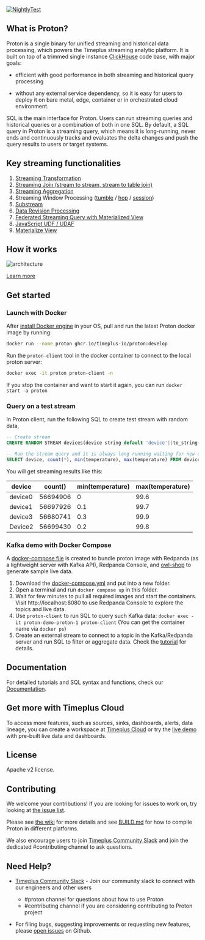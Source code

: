 [![NightlyTest](https://github.com/timeplus-io/proton/actions/workflows/nightly_test.yml/badge.svg?branch=develop)](https://github.com/timeplus-io/proton/actions/workflows/nightly_test.yml)

## What is Proton?

Proton is a single binary for unified streaming and historical data processing, which powers the Timeplus streaming analytic platform. It is built on top of a trimmed single instance [ClickHouse](https://github.com/clickhouse/clickhouse) code base, with major goals: 

* efficient with good performance in both streaming and historical query processing

* without any external service dependency, so it is easy for users to deploy it on bare metal, edge, container or in orchestrated cloud environment.

SQL is the main interface for Proton. Users can run streaming queries and historical queries or a combination of both in one SQL.  By default, a SQL query in Proton is a streaming query, which means it is long-running, never ends and continuously tracks and evaluates the delta changes and push the query results to users or target systems.

## Key streaming functionalities

1. [Streaming Transformation](https://docs.timeplus.com/usecases#data)
2. [Streaming Join (stream to stream, stream to table join)](https://docs.timeplus.com/joins)
3. [Streaming Aggregation](https://docs.timeplus.com/functions_for_agg)
4. Streaming Window Processing ([tumble](https://docs.timeplus.com/functions_for_streaming#tumble) / [hop](https://docs.timeplus.com/functions_for_streaming#hop) / [session](https://docs.timeplus.com/functions_for_streaming#session))
5. [Substream](https://docs.timeplus.com/substream)
6. [Data Revision Processing](https://docs.timeplus.com/changelog-stream)
7. [Federated Streaming Query with Materialized View](https://docs.timeplus.com/external-stream)
8. [JavaScript UDF / UDAF](https://docs.timeplus.com/js-udf)
9. [Materialize View](https://docs.timeplus.com/view#m_view)

## How it works
![architecture](design/proton-high-level-arch.svg)

[Learn more](https://docs.timeplus.com/proton-architecture)


## Get started

### Launch with Docker

After [install Docker engine](https://docs.docker.com/engine/install/) in your OS, pull and run the latest Proton docker image by running:

```bash
docker run --name proton ghcr.io/timeplus-io/proton:develop
```


Run the `proton-client` tool in the docker container to connect to the local proton server:

```bash
docker exec -it proton proton-client -n
```

If you stop the container and want to start it again, you can run `docker start -a proton`




### Query on a test stream

In Proton client, run the following SQL to create test stream with random data,

```sql
-- Create stream
CREATE RANDOM STREAM devices(device string default 'device'||to_string(rand()%4), location string default 'city'||to_string(rand()%10), temperature float default rand()%1000/10);

-- Run the stream query and it is always long running waiting for new data
SELECT device, count(*), min(temperature), max(temperature) FROM devices GROUP BY device;
```

You will get streaming results like this:

| device  | count()  | min(temperature) | max(temperature) |
| ------- | -------- | ---------------- | ---------------- |
| device0 | 56694906 | 0                | 99.6             |
| device1 | 56697926 | 0.1              | 99.7             |
| device3 | 56680741 | 0.3              | 99.9             |
| Device2 | 56699430 | 0.2              | 99.8             |

### Kafka demo with Docker Compose

A [docker-compose file](https://github.com/timeplus-io/proton/blob/develop/docker-compose.yml) is created to bundle proton image with Redpanda (as a lightweight server with Kafka API), Redpanda Console, and [owl-shop](https://github.com/cloudhut/owl-shop) to generate sample live data.

1. Download the [docker-compose.yml](https://github.com/timeplus-io/proton/blob/develop/docker-compose.yml) and put into a new folder.
2. Open a terminal and run `docker compose up` in this folder.
3. Wait for few minutes to pull all required images and start the containers. Visit http://localhost:8080 to use Redpanda Console to explore the topics and live data.
4. Use `proton-client` to run SQL to query such Kafka data: `docker exec -it proton-demo-proton-1 proton-client` (You can get the container name via `docker ps`)
5. Create an external stream to connect to a topic in the Kafka/Redpanda server and run SQL to filter or aggregate data. Check the [tutorial](https://docs.timeplus.com/proton-kafka#tutorial) for details.

## Documentation

For detailed tutorials and SQL syntax and functions, check our [Documentation](https://docs.timeplus.com/proton).

## Get more with Timeplus Cloud

To access more features, such as sources, sinks, dashboards, alerts, data lineage, you can create a workspace at [Timeplus Cloud](https://us.timeplus.cloud) or try the [live demo](https://demo.timeplus.cloud) with pre-built live data and dashboards.

## License

Apache v2 license.

## Contributing

We welcome your contributions! If you are looking for issues to work on, try looking at [the issue list](https://github.com/timeplus-io/proton/issues).

Please see [the wiki](https://github.com/timeplus-io/proton/wiki/Contributing) for more details and see [BUILD.md](BUILD.md) for how to compile Proton in different platforms.

We also encourage users to join [Timeplus Community Slack](https://timeplus.com/slack) and join the dedicated #contributing channel to ask questions.

## Need Help?

- [Timeplus Community Slack](https://timeplus.com/slack) - Join our community slack to connect with our engineers and other users
  - #proton channel for questions about how to use Proton
  - #contributing channel if you are considering contributing to Proton project

- For filing bugs, suggesting improvements or requesting new features, please [open issues](https://github.com/timeplus-io/proton/issues) on Github.
